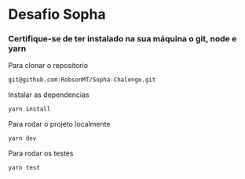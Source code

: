 # Desafio Sopha

### Certifique-se de ter instalado na sua máquina o git, node e yarn
Para clonar o repositorio
```bash
git@github.com:RobsonMT/Sopha-Chalenge.git
```
Instalar as dependencias
```bash
yarn install
```
Para rodar o projeto localmente
```bash
yarn dev
```
Para rodar os testes
```bash
yarn test
```
